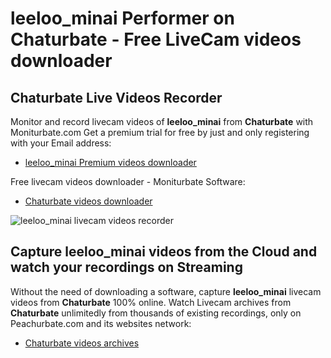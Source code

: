 # leeloo_minai Performer on Chaturbate - Free LiveCam videos downloader

## Chaturbate Live Videos Recorder

Monitor and record livecam videos of **leeloo_minai** from **Chaturbate** with Moniturbate.com
Get a premium trial for free by just and only registering with your Email address:
* [leeloo_minai Premium videos downloader](https://moniturbate.com/request-demo-licence-key.html)

Free livecam videos downloader - Moniturbate Software:
* [Chaturbate videos downloader](https://moniturbate.com/moniturbate-download-software.html)

![leeloo_minai livecam videos recorder](https://peachurnet.com/templates/moniturbate-software.png)


## Capture leeloo_minai videos from the Cloud and watch your recordings on Streaming

Without the need of downloading a software, capture **leeloo_minai** livecam videos from **Chaturbate** 100% online.
Watch Livecam archives from **Chaturbate** unlimitedly from thousands of existing recordings, only on Peachurbate.com and its websites network:
* [Chaturbate videos archives](https://peachurnet.com/)